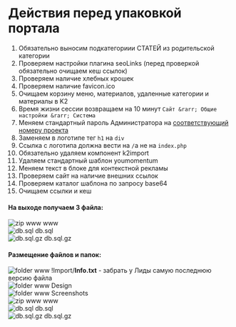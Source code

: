 Действия перед упаковкой портала
================================

1. Обязательно выносим подкатегориии СТАТЕЙ из родительской категории
2. Проверяем настройки плагина seoLinks (перед проверкой обязательно очищаем кеш ссылок)
3. Проверяем наличие хлебных крошек
4. Проверяем наличие favicon.ico
5. Очищаем корзину меню, материалов, удаленные категории и материалы в K2
6. Время жизни сессии возвращаем на 10 минут `Сайт &rarr; Общие настройки &rarr; Система`
7. Меняем стандартный пароль Администратора на [соответствующий номеру проекта](http://goo.gl/2lbfK)
8. Заменяем в логотипе тег `h1` на `div`
9. Ссылка с логотипа должна вести на `/`а не на `index.php`
10. Обязательно удаляем компонент k2import
11. Удаляем стандартный шаблон youmomentum
12. Меняем текст в блоке для контекстной рекламы
13. Проверяем сайт на наличие внешних ссылок
14. Проверяем каталог шаблона по запросу base64
15. Очищаем ссылки и кеш


#### На выходе получаем 3 файла:
![zip www](http://p.yusukekamiyamane.com/icons/search/fugue/icons/box.png) www  
![db.sql](http://p.yusukekamiyamane.com/icons/search/fugue/icons/database-sql.png) db.sql  
![db.sql.gz](http://p.yusukekamiyamane.com/icons/search/fugue/icons/database-sql.png) db.sql.gz

#### Размещение файлов и папок:
![folder www](http://p.yusukekamiyamane.com/icons/search/fugue/icons/folder-horizontal.png) !Import/**Info.txt** - забрать у Лиды самую последнюю версию файла  
![folder www](http://p.yusukekamiyamane.com/icons/search/fugue/icons/folder-horizontal.png) Design  
![folder www](http://p.yusukekamiyamane.com/icons/search/fugue/icons/folder-horizontal.png) Screenshots  
![zip www](http://p.yusukekamiyamane.com/icons/search/fugue/icons/box.png) www  
![db.sql](http://p.yusukekamiyamane.com/icons/search/fugue/icons/database-sql.png) db.sql  
![db.sql.gz](http://p.yusukekamiyamane.com/icons/search/fugue/icons/database-sql.png) db.sql.gz  
